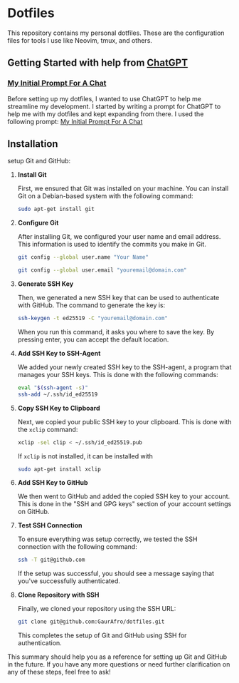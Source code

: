 # Dotfiles

This repository contains my personal dotfiles. These are the configuration files for tools I use like Neovim, tmux, and others.

## Getting Started with help from [ChatGPT](https://chat.openai.com/)

### [My Initial Prompt For A Chat](https://github.com/GaurAfro/dotfiles/blob/master/UseChatGPT.md)

Before setting up my dotfiles, I wanted to use ChatGPT to help me streamline my development. I started by writing a prompt for ChatGPT to help me with my dotfiles and kept expanding from there. I used the following prompt:
[My Initial Prompt For A Chat](https://github.com/GaurAfro/dotfiles/blob/master/UseChatGPT.md)

## Installation

setup Git and GitHub:

1. **Install Git**

    First, we ensured that Git was installed on your machine. You can install Git on a Debian-based system with the following command:

    ```bash
    sudo apt-get install git
    ```

2. **Configure Git**

    After installing Git, we configured your user name and email address. This information is used to identify the commits you make in Git.
    ```bash
    git config --global user.name "Your Name"
    ```
    ```bash
    git config --global user.email "youremail@domain.com"
    ```

3. **Generate SSH Key**

    Then, we generated a new SSH key that can be used to authenticate with GitHub. The command to generate the key is:

    ```bash
    ssh-keygen -t ed25519 -C "youremail@domain.com"
    ```

    When you run this command, it asks you where to save the key. By pressing enter, you can accept the default location.

4. **Add SSH Key to SSH-Agent**

    We added your newly created SSH key to the SSH-agent, a program that manages your SSH keys. This is done with the following commands:

    ```bash
    eval "$(ssh-agent -s)"
    ssh-add ~/.ssh/id_ed25519
    ```

5. **Copy SSH Key to Clipboard**

    Next, we copied your public SSH key to your clipboard. This is done with the `xclip` command:

    ```bash
    xclip -sel clip < ~/.ssh/id_ed25519.pub
    ```

    If `xclip` is not installed, it can be installed with 
    ```bash
    sudo apt-get install xclip
    ```

6. **Add SSH Key to GitHub**

    We then went to GitHub and added the copied SSH key to your account. This is done in the "SSH and GPG keys" section of your account settings on GitHub.

7. **Test SSH Connection**

    To ensure everything was setup correctly, we tested the SSH connection with the following command:

    ```bash
    ssh -T git@github.com
    ```

    If the setup was successful, you should see a message saying that you've successfully authenticated.

8. **Clone Repository with SSH**

    Finally, we cloned your repository using the SSH URL:

    ```bash
    git clone git@github.com:GaurAfro/dotfiles.git
    ```

    This completes the setup of Git and GitHub using SSH for authentication. 

This summary should help you as a reference for setting up Git and GitHub in the future. If you have any more questions or need further clarification on any of these steps, feel free to ask!
